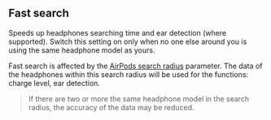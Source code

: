 ## Fast search

Speeds up headphones searching time and ear detection (where supported). Switch this setting on only when no one else around you is using the same headphone model as yours.

Fast search is affected by the [AirPods search radius](../fun-popup-animation.md) parameter.  The data of the headphones within this search radius will be used for the functions: charge level, ear detection.

> If there are two or more the same headphone model in the search radius, the accuracy of the data may be reduced.